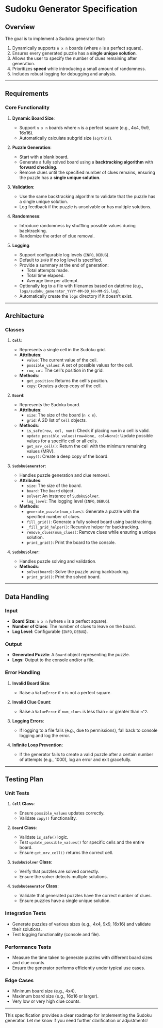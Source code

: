 # Sudoku Generator Specification

## Overview
The goal is to implement a Sudoku generator that:
1. Dynamically supports `n x n` boards (where `n` is a perfect square).
2. Ensures every generated puzzle has a **single unique solution**.
3. Allows the user to specify the number of clues remaining after generation.
4. Prioritizes **speed** while introducing a small amount of randomness.
5. Includes robust logging for debugging and analysis.

---

## Requirements

### Core Functionality
1. **Dynamic Board Size**:
   - Support `n x n` boards where `n` is a perfect square (e.g., 4x4, 9x9, 16x16).
   - Automatically calculate subgrid size (`sqrt(n)`).

2. **Puzzle Generation**:
   - Start with a blank board.
   - Generate a fully solved board using a **backtracking algorithm** with **forward checking**.
   - Remove clues until the specified number of clues remains, ensuring the puzzle has a **single unique solution**.

3. **Validation**:
   - Use the same backtracking algorithm to validate that the puzzle has a single unique solution.
   - Log feedback if the puzzle is unsolvable or has multiple solutions.

4. **Randomness**:
   - Introduce randomness by shuffling possible values during backtracking.
   - Randomize the order of clue removal.

5. **Logging**:
   - Support configurable log levels (`INFO`, `DEBUG`).
   - Default to `INFO` if no log level is specified.
   - Provide a summary at the end of generation:
     - Total attempts made.
     - Total time elapsed.
     - Average time per attempt.
   - Optionally log to a file with filenames based on datetime (e.g., `logs/sudoku_generator_YYYY-MM-DD_HH-MM-SS.log`).
   - Automatically create the `logs` directory if it doesn’t exist.

---

## Architecture

### Classes
1. **`Cell`**:
   - Represents a single cell in the Sudoku grid.
   - **Attributes**:
     - `value`: The current value of the cell.
     - `possible_values`: A set of possible values for the cell.
     - `row`, `col`: The cell's position in the grid.
   - **Methods**:
     - `get_position`: Returns the cell's position.
     - `copy`: Creates a deep copy of the cell.

2. **`Board`**:
   - Represents the Sudoku board.
   - **Attributes**:
     - `size`: The size of the board (`n x n`).
     - `grid`: A 2D list of `Cell` objects.
   - **Methods**:
     - `is_safe(row, col, num)`: Check if placing `num` in a cell is valid.
     - `update_possible_values(row=None, col=None)`: Update possible values for a specific cell or all cells.
     - `get_mrv_cell()`: Return the cell with the minimum remaining values (MRV).
     - `copy()`: Create a deep copy of the board.

3. **`SudokuGenerator`**:
   - Handles puzzle generation and clue removal.
   - **Attributes**:
     - `size`: The size of the board.
     - `board`: The `Board` object.
     - `solver`: An instance of `SudokuSolver`.
     - `log_level`: The logging level (`INFO`, `DEBUG`).
   - **Methods**:
     - `generate_puzzle(num_clues)`: Generate a puzzle with the specified number of clues.
     - `fill_grid()`: Generate a fully solved board using backtracking.
     - `_fill_grid_helper()`: Recursive helper for backtracking.
     - `remove_clues(num_clues)`: Remove clues while ensuring a unique solution.
     - `print_grid()`: Print the board to the console.

4. **`SudokuSolver`**:
   - Handles puzzle solving and validation.
   - **Methods**:
     - `solve(board)`: Solve the puzzle using backtracking.
     - `print_grid()`: Print the solved board.

---

## Data Handling

### Input
- **Board Size**: `n x n` (where `n` is a perfect square).
- **Number of Clues**: The number of clues to leave on the board.
- **Log Level**: Configurable (`INFO`, `DEBUG`).

### Output
- **Generated Puzzle**: A `Board` object representing the puzzle.
- **Logs**: Output to the console and/or a file.

### Error Handling
1. **Invalid Board Size**:
   - Raise a `ValueError` if `n` is not a perfect square.

2. **Invalid Clue Count**:
   - Raise a `ValueError` if `num_clues` is less than `n` or greater than `n^2`.

3. **Logging Errors**:
   - If logging to a file fails (e.g., due to permissions), fall back to console logging and log the error.

4. **Infinite Loop Prevention**:
   - If the generator fails to create a valid puzzle after a certain number of attempts (e.g., 1000), log an error and exit gracefully.

---

## Testing Plan

### Unit Tests
1. **`Cell` Class**:
   - Ensure `possible_values` updates correctly.
   - Validate `copy()` functionality.

2. **`Board` Class**:
   - Validate `is_safe()` logic.
   - Test `update_possible_values()` for specific cells and the entire board.
   - Ensure `get_mrv_cell()` returns the correct cell.

3. **`SudokuSolver` Class**:
   - Verify that puzzles are solved correctly.
   - Ensure the solver detects multiple solutions.

4. **`SudokuGenerator` Class**:
   - Validate that generated puzzles have the correct number of clues.
   - Ensure puzzles have a single unique solution.

### Integration Tests
- Generate puzzles of various sizes (e.g., 4x4, 9x9, 16x16) and validate their solutions.
- Test logging functionality (console and file).

### Performance Tests
- Measure the time taken to generate puzzles with different board sizes and clue counts.
- Ensure the generator performs efficiently under typical use cases.

### Edge Cases
- Minimum board size (e.g., 4x4).
- Maximum board size (e.g., 16x16 or larger).
- Very low or very high clue counts.

---

This specification provides a clear roadmap for implementing the Sudoku generator. Let me know if you need further clarification or adjustments!